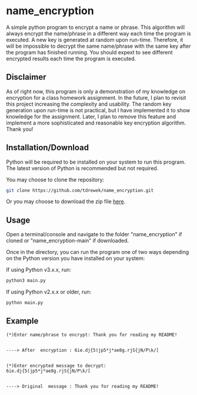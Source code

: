 # name_encryption

A simple python program to encrypt a name or phrase. This algorithm will always encrypt the name/phrase in a different way each time the program is executed. A new key is generated at random upon run-time. Therefore, it will be impossible to decrypt the same name/phrase with the same key after the program has finished running. You should expext to see different encrypted results each time the program is executed.

## Disclaimer

As of right now, this program is only a demonstration of my knowledge on encryption for a class homework assignment. In the future, I plan to revisit this project increasing the complexity and usability. The random key generation upon run-time is not practical, but I have implemented it to show knowledge for the assignment. Later, I plan to remove this feature and implement a more sophisticated and reasonable key encryption algorithm. Thank you! 

## Installation/Download

Python will be required to be installed on your system to run this program. 
The latest version of Python is recommended but not required.

You may choose to clone the repository:

```bash
git clone https://github.com/tdrewek/name_encryption.git
```
Or you may choose to download the zip file [here](https://github.com/tdrewek/name_encryption/archive/refs/heads/main.zip).

## Usage

Open a terminal/console and navigate to the folder "name_encryption" if cloned or "name_encryption-main" if downloaded.

Once in the directory, you can run the program one of two ways depending on the Python version you have installed on your system:

If using Python v3.x.x, run:
```bash
python3 main.py
```

If using Python v2.x.x or older, run:
```bash
python main.py
```

## Example

```
(*)Enter name/phrase to encrypt: Thank you for reading my README!


----> After  encryption : 6ie.dj{5(jp5*j*ae8g.rjS{jN/P\k/[


(*)Enter encrypted message to decrypt: 6ie.dj{5(jp5*j*ae8g.rjS{jN/P\k/[


----> Original  message : Thank you for reading my README!
```



